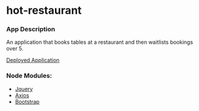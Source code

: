 # hot-restaurant

### App Description
An application that books tables at a restaurant and then waitlists bookings over 5.

[Deployed Application](https://calm-tundra-89487.herokuapp.com/tables)

### Node Modules:
* [Jquery](https://code.jquery.com/)
* [Axios](https://www.npmjs.com/package/axios)
* [Bootstrap](https://getbootstrap.com/)
